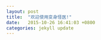 ```yaml
---
layout: post
title:  "欢迎使用变身怪医!"
date:   2015-10-26 16:41:03 +0800
categories: jekyll update
---
```

